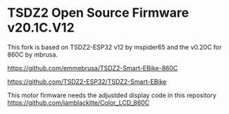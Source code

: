 # TSDZ2 Open Source Firmware v20.1C.V12

This fork is based on TSDZ2-ESP32 v12 by mspider65 and the v0.20C for 860C by mbrusa. 

https://github.com/emmebrusa/TSDZ2-Smart-EBike-860C

https://github.com/TSDZ2-ESP32/TSDZ2-Smart-EBike

This motor firmware needs the adjustded display code in this repository
https://github.com/iamblacklite/Color_LCD_860C


